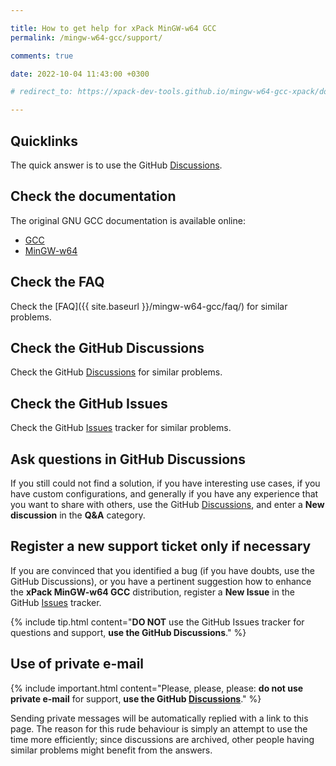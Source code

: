 ```yaml
---

title: How to get help for xPack MinGW-w64 GCC
permalink: /mingw-w64-gcc/support/

comments: true

date: 2022-10-04 11:43:00 +0300

# redirect_to: https://xpack-dev-tools.github.io/mingw-w64-gcc-xpack/docs/support/

---
```


## Quicklinks

The quick answer is to use the GitHub
[Discussions](https://github.com/xpack-dev-tools/mingw-w64-gcc-xpack/discussions/).

## Check the documentation

The original GNU GCC documentation is available online:

- [GCC](https://gcc.gnu.org/onlinedocs/)
- [MinGW-w64](https://www.mingw-w64.org/docs/overview/)

## Check the FAQ

Check the [FAQ]({{ site.baseurl }}/mingw-w64-gcc/faq/)
for similar problems.

## Check the GitHub Discussions

Check the GitHub [Discussions](https://github.com/xpack-dev-tools/mingw-w64-gcc-xpack/discussions/) for
similar problems.

## Check the GitHub Issues

Check the GitHub
[Issues](https://github.com/xpack-dev-tools/mingw-w64-gcc-xpack/issues/)
tracker for similar problems.

## Ask questions in GitHub Discussions

If you still could not find a solution, if you have interesting use
cases, if you have custom configurations, and generally if you have
any experience that you want to share with others, use the GitHub
[Discussions](https://github.com/xpack-dev-tools/mingw-w64-gcc-xpack/discussions/),
and enter a **New discussion** in the **Q&A** category.

## Register a new support ticket only if necessary

If you are convinced that you identified a bug (if you have doubts,
use the GitHub Discussions),
or you have a pertinent suggestion how to enhance the **xPack MinGW-w64 GCC**
distribution, register a **New Issue** in the GitHub
[Issues](https://github.com/xpack-dev-tools/mingw-w64-gcc-xpack/issues/)
tracker.

{% include tip.html content="**DO NOT** use the GitHub Issues tracker
for questions and support, **use the GitHub Discussions**." %}

## Use of private e-mail

{% include important.html content="Please, please, please: **do not use
private e-mail** for support, **use the GitHub
[Discussions](https://github.com/xpack-dev-tools/mingw-w64-gcc-xpack/discussions/)**." %}

Sending private messages will be automatically replied with
a link to this page.
The reason for this rude behaviour is simply an attempt to use
the time more efficiently; since discussions are archived, other people
having similar problems might benefit from the answers.
